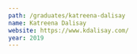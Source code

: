 ```yaml
---
path: /graduates/katreena-dalisay
name: Katreena Dalisay
website: https://www.kdalisay.com/
year: 2019
---
```

